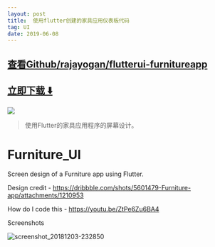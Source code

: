 ```yaml
---
layout: post
title:  使用flutter创建的家具应用仪表板代码
tag: UI
date: 2019-06-08
---
```


 

## [查看Github/rajayogan/flutterui-furnitureapp](http://github.com/rajayogan/flutterui-furnitureapp)
## [立即下载 ️⬇️ ](https://codeload.github.com/rajayogan/flutterui-furnitureapp/zip/master) 


 
![](https://flutterawesome.com/content/images/2019/01/Furniture-app-using-Flutter.jpg)
 
>
> 使用Flutter的家具应用程序的屏幕设计。
>

 
# Furniture_UI

Screen design of a Furniture app using Flutter.

Design credit - https://dribbble.com/shots/5601479-Furniture-app/attachments/1210953

How do I code this - https://youtu.be/ZtPe6Zu6BA4

Screenshots

![screenshot_20181203-232850](https://user-images.githubusercontent.com/8137504/49392298-09e33980-f754-11e8-9fc2-7cd12b62e604.png)

